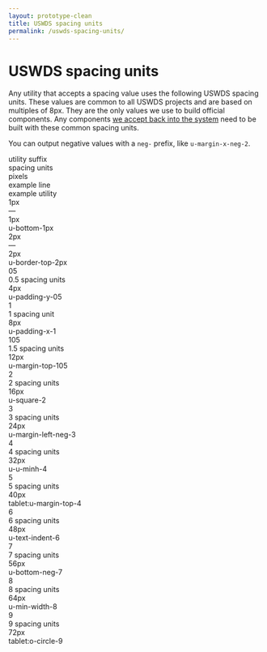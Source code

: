 ```yaml
---
layout: prototype-clean
title: USWDS spacing units
permalink: /uswds-spacing-units/
---
```


<div class="o-clearfix g-container-tablet-lg u-padding-y-6 u-lh-sans-1">
  <h1 class="u-fw-300 u-margin-bottom-4 u-margin-top-0">USWDS spacing units</h1>
  <p class="u-lh-sans-4 u-fw-300 u-margin-bottom-2">Any utility that accepts a spacing value uses the following USWDS spacing units. These values are common to all USWDS projects and are based on multiples of 8px. They are the only values we use to build official components. Any components <a class="u-color-black-90 u-underline-color-black-30" href="#0">we accept back into the system</a> need to be built with these common spacing units.</p>
  <p class="u-lh-sans-4 u-fw-300 u-margin-bottom-6">You can output negative values with a <code class="txt-code">neg-</code> prefix, like <code class="txt-code">u-margin-x-neg-2</code>.</p>
  <div class="g-row g-gap u-flex-align-center u-margin-bottom-2 u-padding-bottom-1 u-border-bottom-2px">
    <div class="g-col-2 u-fw-700 u-sans-1">utility suffix</div>
    <div class="g-col-2 u-fw-700 u-sans-1">spacing units</div>
    <div class="g-col-1 u-fw-700 u-sans-1">pixels</div>
    <div class="g-col-fill u-fw-700 u-sans-1">example line</div>
    <div class="g-col-3 u-fw-700 u-sans-1">example utility</div>
    <div class="g-col">
      <div class=""></div>
    </div>
  </div>
  <div class="g-row g-gap u-flex-align-center u-padding-bottom-2 u-margin-bottom-2 u-border-bottom u-border-10">
    <div class="g-col-2 u-fw-300 u-mono-3"><span class="txt-code u-fw-300">1px</span></div>
    <div class="g-col-2 u-fw-300 u-sans-3">—</div>
    <div class="g-col-1 u-fw-300 u-sans-3">1px</div>
    <div class="g-col-fill">
      <span class="u-display-block u-width-full u-height-1px u-bg-blue-60v"></span>
    </div>
    <div class="g-col-3 u-fw-300 u-mono-3">u-bottom-1px</div>
  </div>
  <div class="g-row g-gap u-flex-align-center u-padding-bottom-2 u-margin-bottom-2 u-border-bottom u-border-10">
    <div class="g-col-2 u-fw-300 u-mono-3"><span class="txt-code u-fw-300">2px</span></div>
    <div class="g-col-2 u-fw-300 u-sans-3">—</div>
    <div class="g-col-1 u-fw-300 u-sans-3">2px</div>
    <div class="g-col-fill">
      <span class="u-display-block u-width-full u-height-2px u-bg-blue-60v"></span>
    </div>
    <div class="g-col-3 u-fw-300 u-mono-3">u-border-top-2px</div>
  </div>
  <div class="g-row g-gap u-flex-align-center u-padding-bottom-2 u-margin-bottom-2 u-border-bottom u-border-10">
    <div class="g-col-2 u-fw-300 u-mono-3"><span class="txt-code u-fw-300">05</span></div>
    <div class="g-col-2 u-fw-300 u-sans-3">0.5 spacing units</div>
    <div class="g-col-1 u-fw-300 u-sans-3">4px</div>
    <div class="g-col-fill">
      <span class="u-display-block u-width-full u-height-05 u-bg-blue-60v"></span>
    </div>
    <div class="g-col-3 u-fw-300 u-mono-3">u-padding-y-05</div>
  </div>
  <div class="g-row g-gap u-flex-align-center u-padding-bottom-2 u-margin-bottom-2 u-border-bottom u-border-10">
    <div class="g-col-2 u-fw-300 u-mono-3"><span class="txt-code u-fw-300">1</span></div>
    <div class="g-col-2 u-fw-300 u-sans-3">1 spacing unit</div>
    <div class="g-col-1 u-fw-300 u-sans-3">8px</div>
    <div class="g-col-fill">
      <span class="u-display-block u-width-full u-height-1 u-bg-blue-60v"></span>
    </div>
    <div class="g-col-3 u-fw-300 u-mono-3">u-padding-x-1</div>
  </div>
  <div class="g-row g-gap u-flex-align-center u-padding-bottom-2 u-margin-bottom-2 u-border-bottom u-border-10">
    <div class="g-col-2 u-fw-300 u-mono-3"><span class="txt-code u-fw-300">105</span></div>
    <div class="g-col-2 u-fw-300 u-sans-3">1.5 spacing units</div>
    <div class="g-col-1 u-fw-300 u-sans-3">12px</div>
    <div class="g-col-fill">
      <span class="u-display-block u-width-full u-height-105 u-bg-blue-60v"></span>
    </div>
    <div class="g-col-3 u-fw-300 u-mono-3">u-margin-top-105</div>
  </div>
  <div class="g-row g-gap u-flex-align-center u-padding-bottom-2 u-margin-bottom-2 u-border-bottom u-border-10">
    <div class="g-col-2 u-fw-300 u-mono-3"><span class="txt-code u-fw-300">2</span></div>
    <div class="g-col-2 u-fw-300 u-sans-3">2 spacing units</div>
    <div class="g-col-1 u-fw-300 u-sans-3">16px</div>
    <div class="g-col-fill">
      <span class="u-display-block u-width-full u-height-2 u-bg-blue-60v"></span>
    </div>
    <div class="g-col-3 u-fw-300 u-mono-3">u-square-2</div>
  </div>
  <div class="g-row g-gap u-flex-align-center u-padding-bottom-2 u-margin-bottom-2 u-border-bottom u-border-10">
    <div class="g-col-2 u-fw-300 u-mono-3"><span class="txt-code u-fw-300">3</span></div>
    <div class="g-col-2 u-fw-300 u-sans-3">3 spacing units</div>
    <div class="g-col-1 u-fw-300 u-sans-3">24px</div>
    <div class="g-col-fill">
      <span class="u-display-block u-width-full u-height-3 u-bg-blue-60v"></span>
    </div>
    <div class="g-col-3 u-fw-300 u-mono-3">u-margin-left-neg-3</div>
  </div>
  <div class="g-row g-gap u-flex-align-center u-padding-bottom-2 u-margin-bottom-2 u-border-bottom u-border-10">
    <div class="g-col-2 u-fw-300 u-mono-3"><span class="txt-code u-fw-300">4</span></div>
    <div class="g-col-2 u-fw-300 u-sans-3">4 spacing units</div>
    <div class="g-col-1 u-fw-300 u-sans-3">32px</div>
    <div class="g-col-fill">
      <span class="u-display-block u-width-full u-height-4 u-bg-blue-60v"></span>
    </div>
    <div class="g-col-3 u-fw-300 u-mono-3">u-u-minh-4</div>
  </div>
  <div class="g-row g-gap u-flex-align-center u-padding-bottom-2 u-margin-bottom-2 u-border-bottom u-border-10">
    <div class="g-col-2 u-fw-300 u-mono-3"><span class="txt-code u-fw-300">5</span></div>
    <div class="g-col-2 u-fw-300 u-sans-3">5 spacing units</div>
    <div class="g-col-1 u-fw-300 u-sans-3">40px</div>
    <div class="g-col-fill">
      <span class="u-display-block u-width-full u-height-5 u-bg-blue-60v"></span>
    </div>
    <div class="g-col-3 u-fw-300 u-mono-3">tablet:u-margin-top-4</div>
  </div>
  <div class="g-row g-gap u-flex-align-center u-padding-bottom-2 u-margin-bottom-2 u-border-bottom u-border-10">
    <div class="g-col-2 u-fw-300 u-mono-3"><span class="txt-code u-fw-300">6</span></div>
    <div class="g-col-2 u-fw-300 u-sans-3">6 spacing units</div>
    <div class="g-col-1 u-fw-300 u-sans-3">48px</div>
    <div class="g-col-fill">
      <span class="u-display-block u-width-full u-height-6 u-bg-blue-60v"></span>
    </div>
    <div class="g-col-3 u-fw-300 u-mono-3">u-text-indent-6</div>
  </div>
  <div class="g-row g-gap u-flex-align-center u-padding-bottom-2 u-margin-bottom-2 u-border-bottom u-border-10">
    <div class="g-col-2 u-fw-300 u-mono-3"><span class="txt-code u-fw-300">7</span></div>
    <div class="g-col-2 u-fw-300 u-sans-3">7 spacing units</div>
    <div class="g-col-1 u-fw-300 u-sans-3">56px</div>
    <div class="g-col-fill">
      <span class="u-display-block u-width-full u-height-7 u-bg-blue-60v"></span>
    </div>
    <div class="g-col-3 u-fw-300 u-mono-3">u-bottom-neg-7</div>
  </div>
  <div class="g-row g-gap u-flex-align-center u-padding-bottom-2 u-margin-bottom-2 u-border-bottom u-border-10">
    <div class="g-col-2 u-fw-300 u-mono-3"><span class="txt-code u-fw-300">8</span></div>
    <div class="g-col-2 u-fw-300 u-sans-3">8 spacing units</div>
    <div class="g-col-1 u-fw-300 u-sans-3">64px</div>
    <div class="g-col-fill">
      <span class="u-display-block u-width-full u-height-8 u-bg-blue-60v"></span>
    </div>
    <div class="g-col-3 u-fw-300 u-mono-3">u-min-width-8</div>
  </div>
  <div class="g-row g-gap u-flex-align-center u-padding-bottom-2 u-margin-bottom-2 u-border-bottom u-border-10">
    <div class="g-col-2 u-fw-300 u-mono-3"><span class="txt-code u-fw-300">9</span></div>
    <div class="g-col-2 u-fw-300 u-sans-3">9 spacing units</div>
    <div class="g-col-1 u-fw-300 u-sans-3">72px</div>
    <div class="g-col-fill">
      <span class="u-display-block u-width-full u-height-9 u-bg-blue-60v"></span>
    </div>
    <div class="g-col-3 u-fw-300 u-mono-3">tablet:o-circle-9</div>
  </div>
</div>
